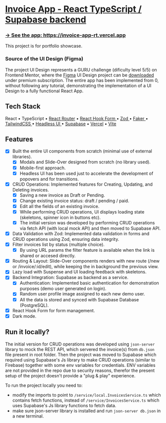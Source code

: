 # <a href="https://invoice-app-rt.vercel.app"  target="_blank">Invoice App - React TypeScript / Supabase backend</a>

### <a href="https://invoice-app-rt.vercel.app"  target="_blank">→ See the app: https://invoice-app-rt.vercel.app</a>

<p>
   This project is for portfolio showcase.

### Source of the UI Design (Figma)

The project UI Design represents a GURU challenge (dificulty level 5/5) on Frontend Mentor, where the <a href="https://www.frontendmentor.io/challenges/invoice-app-i7KaLTQjl" target="_blank">Figma</a> UI Design project can be <a href="https://www.frontendmentor.io/challenges/invoice-app-i7KaLTQjl" target="_blank">downloaded</a> under premium subscription. The entire app has been implemented from 0, without following any tutorial, demonstrating the implementation of a UI Design to a fully functional React App.

</p>

## Tech Stack

React • TypeScript • <a href="https://reactrouter.com/en/main" target="_blank">React Router</a> • <a href="https://react-hook-form.com/" target="_blank">React Hook Form </a> • <a href="https://zod.dev/" target="_blank"> Zod </a> • <a href="https://fakerjs.dev/" target="_blank">Faker
</a> • <a href="https://tailwindcss.com/" target="_blank">TailwindCSS
</a> • <a href="https://headlessui.com/" target="_blank">Headless UI
</a> • <a href="https://supabase.com/" target="_blank">Supabase</a> • <a href="https://vercel.com/" target="_blank">Vercel</a> •
<a href="https://vitejs.dev/" target="_blank">Vite</a>

## Features

- [x] Built the entire UI components from scratch (minimal use of external libraries).
  - [x] Modals and Slide-Over designed from scratch (no library used).
  - [x] Mobile-first approach.
  - [x] Headless UI has been used just to accelerate the development of popovers and for transitions.
- [x] CRUD Operations: Implemented features for Creating, Updating, and Deleting invoices.
  - [x] Saving a new invoice as Draft or Pending.
  - [x] Change existing invoice status: draft / pending / paid.
  - [x] Edit all the fields of an existing invoice.
  - [x] While performing CRUD operations, UI displays loading state (skeletons, spinner icon in buttons etc).
  - [x] The initial version was developed by performing CRUD operations via fetch API (with local mock API) and then moved to Supabase API.
- [x] Data Validation with Zod: Implemented data validation in forms and CRUD operations using Zod, ensuring data integrity.
- [x] Filter invoices list by status (multiple choice).
  - [x] By using URL params the filter feature is available when the link is shared or accesed directly.
- [x] Routing & Layout: Slide-Over components renders with new route (/new or /invoice/:id/edit), while keeping the in background the previous view.
- [x] Lazy load with Suspense and UI loading feedback with skeletons.
- [x] Backend Integration: Supabase as backend as a service.
  - [x] Authentication: Implemented basic authentication for demonstration purposes (demo user generated on login).
  - [x] Random user profile image assigned to each new demo user.
  - [x] All the data is stored and synced with Supabase Database (PostgreSQL).
- [x] React Hook Form for form management.
- [x] Dark mode.

## Run it locally?

The initial version for CRUD operations was developed using `json-server` library to mock the REST API, which servered the invoice(s) from `db.json` file present in root folder. Then the project was moved to Supabase which required using Supabase's Js library to make CRUD operations (similar to Firebase) together with some env variables for credentials. ENV variables are not provided in the repo due to security reasons, therefor the present setup of the project doesn't provide a "plug & play" experience.

To run the project locally you need to:

- modify the imports to point to `/service/local.InvoicesService.ts` which contains fetch functions, instead of `/service/InvoicesService.ts` which uses Supabase's Js library functions to fetch data.
- make sure json-server library is installed and run `json-server db.json` in a new terminal.
